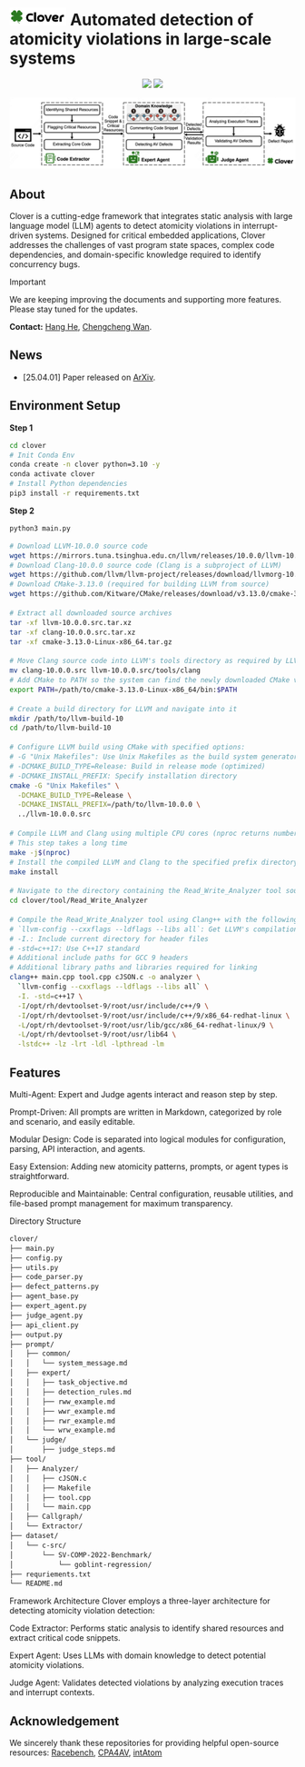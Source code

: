# <img src="assets/icon.svg" alt="Project logo" width="100"> Automated detection of atomicity violations in large-scale systems

<p align="center">
    <a href="https://arxiv.org/pdf/2504.00521"><img src="https://img.shields.io/badge/arXiv-2504.08001-a55fed.svg"></a>
    <a href="https://huggingface.co/datasets/ahang518/Racebench"><img src="https://img.shields.io/badge/🤗%20Hugging%20Face-Racebench-%23ff8811.svg"></a>
</p>

![Framework](assets/overview.png)

## About

Clover is a cutting-edge framework that integrates static analysis with large language model (LLM) agents to detect atomicity violations in interrupt-driven systems. Designed for critical embedded applications, Clover addresses the challenges of vast program state spaces, complex code dependencies, and domain-specific knowledge required to identify concurrency bugs.

> [!IMPORTANT]
> We are keeping improving the documents and supporting more features. Please stay tuned for the updates.

**Contact:** [Hang He](hang.he@stu.ecnu.edu.cn), [Chengcheng Wan](https://chengcheng-wan.github.io/).

## News
- [25.04.01] Paper released on [ArXiv](https://arxiv.org/pdf/2504.00521.pdf).

## Environment Setup

**Step 1**

```bash
cd clover
# Init Conda Env
conda create -n clover python=3.10 -y
conda activate clover
# Install Python dependencies
pip3 install -r requirements.txt
```

**Step 2**
```sh
python3 main.py
```

```sh
# Download LLVM-10.0.0 source code
wget https://mirrors.tuna.tsinghua.edu.cn/llvm/releases/10.0.0/llvm-10.0.0.src.tar.xz
# Download Clang-10.0.0 source code (Clang is a subproject of LLVM)
wget https://github.com/llvm/llvm-project/releases/download/llvmorg-10.0.0/clang-10.0.0.src.tar.xz
# Download CMake-3.13.0 (required for building LLVM from source)
wget https://github.com/Kitware/CMake/releases/download/v3.13.0/cmake-3.13.0-Linux-x86_64.tar.gz

# Extract all downloaded source archives
tar -xf llvm-10.0.0.src.tar.xz
tar -xf clang-10.0.0.src.tar.xz
tar -xf cmake-3.13.0-Linux-x86_64.tar.gz

# Move Clang source code into LLVM's tools directory as required by LLVM's build system
mv clang-10.0.0.src llvm-10.0.0.src/tools/clang
# Add CMake to PATH so the system can find the newly downloaded CMake version
export PATH=/path/to/cmake-3.13.0-Linux-x86_64/bin:$PATH

# Create a build directory for LLVM and navigate into it
mkdir /path/to/llvm-build-10
cd /path/to/llvm-build-10

# Configure LLVM build using CMake with specified options:
# -G "Unix Makefiles": Use Unix Makefiles as the build system generator
# -DCMAKE_BUILD_TYPE=Release: Build in release mode (optimized)
# -DCMAKE_INSTALL_PREFIX: Specify installation directory
cmake -G "Unix Makefiles" \
  -DCMAKE_BUILD_TYPE=Release \
  -DCMAKE_INSTALL_PREFIX=/path/to/llvm-10.0.0 \
  ../llvm-10.0.0.src

# Compile LLVM and Clang using multiple CPU cores (nproc returns number of processors)
# This step takes a long time
make -j$(nproc)
# Install the compiled LLVM and Clang to the specified prefix directory
make install

# Navigate to the directory containing the Read_Write_Analyzer tool source code
cd clover/tool/Read_Write_Analyzer

# Compile the Read_Write_Analyzer tool using Clang++ with the following options:
# `llvm-config --cxxflags --ldflags --libs all`: Get LLVM's compilation and linking flags
# -I.: Include current directory for header files
# -std=c++17: Use C++17 standard
# Additional include paths for GCC 9 headers
# Additional library paths and libraries required for linking
clang++ main.cpp tool.cpp cJSON.c -o analyzer \
  `llvm-config --cxxflags --ldflags --libs all` \
  -I. -std=c++17 \
  -I/opt/rh/devtoolset-9/root/usr/include/c++/9 \
  -I/opt/rh/devtoolset-9/root/usr/include/c++/9/x86_64-redhat-linux \
  -L/opt/rh/devtoolset-9/root/usr/lib/gcc/x86_64-redhat-linux/9 \
  -L/opt/rh/devtoolset-9/root/usr/lib64 \
  -lstdc++ -lz -lrt -ldl -lpthread -lm
```

## Features
Multi-Agent: Expert and Judge agents interact and reason step by step.

Prompt-Driven: All prompts are written in Markdown, categorized by role and scenario, and easily editable.

Modular Design: Code is separated into logical modules for configuration, parsing, API interaction, and agents.

Easy Extension: Adding new atomicity patterns, prompts, or agent types is straightforward.

Reproducible and Maintainable: Central configuration, reusable utilities, and file-based prompt management for maximum transparency.

Directory Structure
```sh
clover/
├── main.py
├── config.py
├── utils.py
├── code_parser.py
├── defect_patterns.py
├── agent_base.py
├── expert_agent.py
├── judge_agent.py
├── api_client.py
├── output.py
├── prompt/
│   ├── common/
│   │   └── system_message.md
│   ├── expert/
│   │   ├── task_objective.md
│   │   ├── detection_rules.md
│   │   ├── rww_example.md
│   │   ├── wwr_example.md
│   │   ├── rwr_example.md
│   │   └── wrw_example.md
│   └── judge/
│       ├── judge_steps.md
├── tool/
│   ├── Analyzer/
│   │   ├── cJSON.c
│   │   ├── Makefile
│   │   ├── tool.cpp
│   │   └── main.cpp
│   ├── Callgraph/
│   └── Extractor/
├── dataset/
│   └── c-src/
│       └── SV-COMP-2022-Benchmark/
│           └── goblint-regression/
├── requriements.txt
└── README.md

```

Framework Architecture
Clover employs a three-layer architecture for detecting atomicity violation detection:

Code Extractor: Performs static analysis to identify shared resources and extract critical code snippets.

Expert Agent: Uses LLMs with domain knowledge to detect potential atomicity violations.

Judge Agent: Validates detected violations by analyzing execution traces and interrupt contexts.

## Acknowledgement
We sincerely thank these repositories for providing helpful open-source resources: [Racebench](https://github.com/chenruibuaa/racebench), [CPA4AV](https://github.com/BinYu-Xidian-University/CPA4AV), [intAtom](https://github.com/wangilson/Atom)

